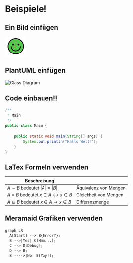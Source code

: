 #  Beispiele!

## Ein Bild einfügen

![bild](./images/img.png)

## PlantUML einfügen

![Class Diagram](http://www.plantuml.com/plantuml/proxy?src=https://raw.githubusercontent.com/jtuttas/moodle_gitlab/master/docs/Instance.puml)

## Code einbauen!!

```java
/**
 * Main
 */
public class Main {

    public static void main(String[] args) {
        System.out.println("Hallo Welt!");
    }
}
```

## LaTex Formeln verwenden


|Beschreibung| |
------ | -----
$A \sim B$   bedeutet $\vert  A \vert =  \vert  B \vert$ | Äquivalenz von Mengen
$A = B$   bedeutet $x \in A \leftrightarrow x \in B$ | Gleichheit von Mengen
$A \subseteq B$   bedeutet $x \in A \rightarrow x \in B$ | Differenzmenge

## Meramaid Grafiken verwenden

``` mermaid
graph LR
  A[Start] --> B{Error?};
  B -->|Yes| C[Hmm...];
  C --> D[Debug];
  D --> B;
  B ---->|No| E[Yay!];
```

